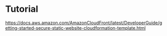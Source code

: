# Tutorial

https://docs.aws.amazon.com/AmazonCloudFront/latest/DeveloperGuide/getting-started-secure-static-website-cloudformation-template.html